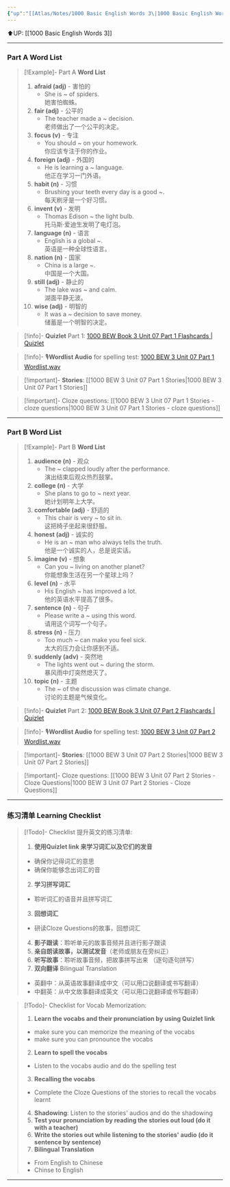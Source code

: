 ```yaml
---
{"up":"[[Atlas/Notes/1000 Basic English Words 3\|1000 Basic English Words 3]]","dg-publish":true,"permalink":"/atlas/notes/1000-basic-english-words-3-unit-07/","dgPassFrontmatter":true}
---
```


⬆️UP: [[1000 Basic English Words 3]]

---
### Part A Word List

> [!Example]- Part A **Word List**
>1. **afraid (adj)** - 害怕的
>     - She is ~ of spiders.  
>         她害怕蜘蛛。
> 2. **fair (adj)** - 公平的
>     - The teacher made a ~ decision.  
>         老师做出了一个公平的决定。
> 3. **focus (v)** - 专注
>     - You should ~ on your homework.  
>         你应该专注于你的作业。
> 4. **foreign (adj)** - 外国的
>     - He is learning a ~ language.  
>         他正在学习一门外语。
> 5. **habit (n)** - 习惯
>     - Brushing your teeth every day is a good ~.  
>         每天刷牙是一个好习惯。
> 6. **invent (v)** - 发明
>     - Thomas Edison ~ the light bulb.  
>         托马斯·爱迪生发明了电灯泡。
> 7. **language (n)** - 语言
>     - English is a global ~.  
>         英语是一种全球性语言。
> 8. **nation (n)** - 国家
>     - China is a large ~.  
>         中国是一个大国。
> 9. **still (adj)** - 静止的
>     - The lake was ~ and calm.  
>         湖面平静无波。
> 10. **wise (adj)** - 明智的
>     - It was a ~ decision to save money.  
>         储蓄是一个明智的决定。

> [!info]- **Quizlet** Part 1: [1000 BEW Book 3 Unit 07 Part 1 Flashcards | Quizlet]()

> [!info]- 🎙️**Wordlist Audio** for spelling test: [1000 BEW 3 Unit 07 Part 1 Wordlist.wav]()

> [!important]- **Stories**: [[1000 BEW 3 Unit 07 Part 1 Stories\|1000 BEW 3 Unit 07 Part 1 Stories]]

> [!important]- Cloze questions: [[1000 BEW 3 Unit 07 Part 1 Stories - cloze questions\|1000 BEW 3 Unit 07 Part 1 Stories - cloze questions]]

---
### Part B Word List


> [!Example]- Part B **Word List**
> 1. **audience (n)** - 观众
>     - The ~ clapped loudly after the performance.  
>         演出结束后观众热烈鼓掌。
> 2. **college (n)** - 大学
>     - She plans to go to ~ next year.  
>         她计划明年上大学。
> 3. **comfortable (adj)** - 舒适的
>     - This chair is very ~ to sit in.  
>         这把椅子坐起来很舒服。
> 4. **honest (adj)** - 诚实的
>     - He is an ~ man who always tells the truth.  
>         他是一个诚实的人，总是说实话。
> 5. **imagine (v)** - 想象
>     - Can you ~ living on another planet?  
>         你能想象生活在另一个星球上吗？
> 6. **level (n)** - 水平
>     - His English ~ has improved a lot.  
>         他的英语水平提高了很多。
> 7. **sentence (n)** - 句子
>     - Please write a ~ using this word.  
>         请用这个词写一个句子。
> 8. **stress (n)** - 压力
>     - Too much ~ can make you feel sick.  
>         太大的压力会让你感到不适。
> 9. **suddenly (adv)** - 突然地
>     - The lights went out ~ during the storm.  
>         暴风雨中灯突然熄灭了。
> 10. **topic (n)** - 主题
>     - The ~ of the discussion was climate change.  
>         讨论的主题是气候变化。


> [!info]- **Quizlet** Part 2: [1000 BEW Book 3 Unit 07 Part 2 Flashcards | Quizlet]()

> [!info]- 🎙️**Wordlist Audio** for spelling test: [1000 BEW 3 Unit 07 Part 2 Wordlist.wav]()

> [!important]- **Stories**: [[1000 BEW 3 Unit 07 Part 2 Stories\|1000 BEW 3 Unit 07 Part 2 Stories]]

> [!important]- Cloze questions: [[1000 BEW 3 Unit 07 Part 2 Stories - Cloze Questions\|1000 BEW 3 Unit 07 Part 2 Stories - Cloze Questions]]

---
### 练习清单 Learning Checklist

> [!Todo]- Checklist 提升英文的练习清单:
> 1. **使用Quizlet link 来学习词汇以及它们的发音** 
>	- 确保你记得词汇的意思 
>	- 确保你能够念出词汇的音 
> 2. **学习拼写词汇** 
>	- 聆听词汇的语音并且拼写词汇 
> 3. **回想词汇**
>	- 研读Cloze Questions的故事，回想词汇 
> 4. **影子跟读**：聆听单元的故事音频并且进行影子跟读 
> 5. **亲自朗读故事，以测试发音**（老师或朋友在旁纠正）
> 6. **听写故事**：聆听故事音频，把故事拼写出来 （逐句逐句拼写）
> 7. **双向翻译** Bilingual Translation 
>	- 英翻中：从英语故事翻译成中文（可以用口说翻译或书写翻译）
>	- 中翻英：从中文故事翻译成英文（可以用口说翻译或书写翻译）

> [!Todo]- Checklist for Vocab Memorization:
> 
> 1. **Learn the vocabs and their pronunciation by using Quizlet link**
>	- make sure you can memorize the meaning of the vocabs
>	- make sure you can pronounce the vocabs
> 2. **Learn to spell the vocabs**
>	- Listen to the vocabs audio and do the spelling test
> 3. **Recalling the vocabs**
>	- Complete the Cloze Questions of the stories to recall the vocabs learnt
> 4. **Shadowing**: Listen to the stories' audios and do the shadowing
> 5. **Test your pronunciation by reading the stories out loud (do it with a teacher)**
> 6. **Write the stories out while listening to the stories' audio (do it sentence by sentence)**
> 7. **Bilingual Translation** 
> 	- From English to Chinese
> 	- Chinse to English



---
